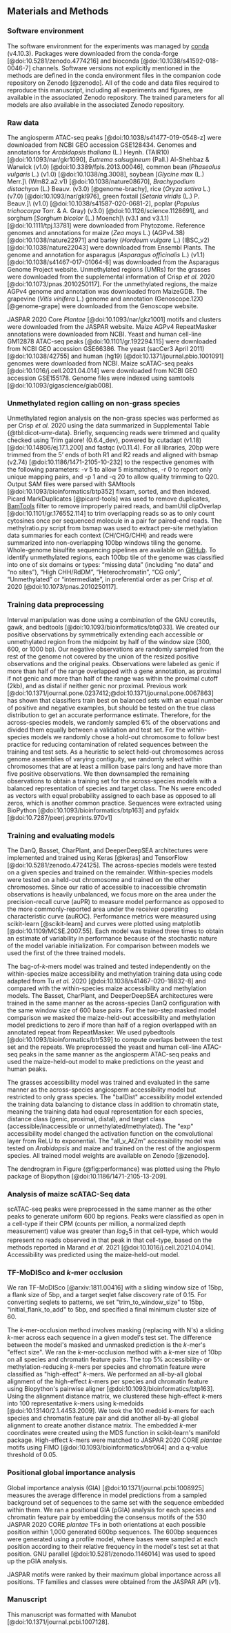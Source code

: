 ## Materials and Methods

### Software environment

The software environment for the experiments was managed by [conda](https://conda.io) (v4.10.3).
Packages were downloaded from the conda-forge [@doi:10.5281/zenodo.4774216] and bioconda [@doi:10.1038/s41592-018-0046-7] channels.
Software versions not explicitly mentioned in the methods are defined in the conda environment files in the companion code repository on Zenodo [@zenodo].
All of the code and data files required to reproduce this manuscript, including all experiments and figures, are available in the associated Zenodo repository.
The trained parameters for all models are also available in the associated Zenodo repository.

### Raw data

The angiosperm ATAC-seq peaks [@doi:10.1038/s41477-019-0548-z] were downloaded from NCBI GEO accession GSE128434.
Genomes and annotations for _Arabidopsis thaliana_ (L.) Heynh. (TAIR10) [@doi:10.1093/nar/gkr1090], _Eutrema salsugineum_ (Pall.) Al-Shehbaz & Warwick (v1.0) [@doi:10.3389/fpls.2013.00046], common bean (_Phaseolus vulgaris_ L.) (v1.0) [@doi:10.1038/ng.3008], soybean [_Glycine max_ (L.) Merr.]\ (Wm82.a2.v1) [@doi:10.1038/nature08670], _Brachypodium distachyon_ (L.) Beauv. (v3.0) [@genome-brachy], rice (_Oryza sativa_ L.) (v7.0) [@doi:10.1093/nar/gkl976], green foxtail [_Setaria viridis_ (L.) P. Beauv.]\ (v1.0) [@doi:10.1038/s41587-020-0681-2], poplar (_Populus trichocarpa_ Torr. & A. Gray) (v3.0) [@doi:10.1126/science.1128691], and sorghum [_Sorghum bicolor_ (L.) Moench]\ (v3.1 and v3.1.1) [@doi:10.1111/tpj.13781] were downloaded from Phytozome.
Reference genomes and annotations for maize (_Zea mays_ L.) (AGPv4.38) [@doi:10.1038/nature22971] and barley (_Hordeum vulgare_ L.) (IBSC\_v2) [@doi:10.1038/nature22043] were downloaded from Ensembl Plants.
The genome and annotation for asparagus (_Asparagus officinalis_ L.) (v1.1) [@doi:10.1038/s41467-017-01064-8] was downloaded from the Asparagus Genome Project website.
Unmethylated regions (UMRs) for the grasses were downloaded from the supplemental information of Crisp _et al._ 2020 [@doi:10.1073/pnas.2010250117].
For the unmethylated regions, the maize AGPv4 genome and annotation was downloaded from MaizeGDB.
The grapevine (_Vitis vinifera_ L.) genome and annotation (Genoscope.12X) [@genome-grape] were downloaded from the Genoscope website.

JASPAR 2020 Core _Plantae_ [@doi:10.1093/nar/gkz1001] motifs and clusters were downloaded from the JASPAR website.
Maize AGPv4 RepeatMasker annotations were downloaded from NCBI.
Yeast and human cell-line GM12878 ATAC-seq peaks [@doi:10.1101/gr.192294.115] were downloaded from NCBI GEO accession GSE66386.
The yeast (sacCer3 April 2011) [@doi:10.1038/42755] and human (hg19) [@doi:10.1371/journal.pbio.1001091] genomes were downloaded from NCBI.
Maize scATAC-seq peaks [@doi:10.1016/j.cell.2021.04.014] were downloaded from NCBI GEO accession GSE155178.
Genome files were indexed using samtools [@doi:10.1093/gigascience/giab008].

### Unmethylated region calling on non-grass species

Unmethylated region analysis on the non-grass species was performed as per Crisp _et al._ 2020 using the data summarized in Supplemental Table {@tbl:dicot-umr-data}.
Briefly, sequencing reads were trimmed and quality checked using Trim galore! (0.6.4_dev), powered by cutadapt (v1.18) [@doi:10.14806/ej.17.1.200] and fastqc (v0.11.4).
For all libraries, 20bp were trimmed from the 5’ ends of both R1 and R2 reads and aligned with bsmap (v2.74) [@doi:10.1186/1471-2105-10-232] to the respective genomes with the following parameters: -v 5 to allow 5 mismatches, -r 0 to report only unique mapping pairs, and -p 1 and -q 20 to allow quality trimming to Q20.
Output SAM files were parsed with SAMtools [@doi:10.1093/bioinformatics/btp352] fixsam, sorted, and then indexed.
Picard MarkDuplicates [@picard-tools] was used to remove duplicates, [BamTools](https://github.com/pezmaster31/bamtools) filter to remove improperly paired reads, and bamUtil clipOverlap [@doi:10.1101/gr.176552.114] to trim overlapping reads so as to only count cytosines once per sequenced molecule in a pair for paired-end reads.
The methylratio.py script from bsmap was used to extract per-site methylation data summaries for each context (CH/CHG/CHH) and reads were summarized into non-overlapping 100bp windows tiling the genome.
Whole-genome bisulfite sequencing pipelines are available on [GitHub](https://github.com/pedrocrisp/crisplab_epigenomics/tree/master/methylome).
To identify unmethylated regions, each 100bp tile of the genome was classified into one of six domains or types: “missing data” (including “no data” and “no sites”), “High CHH/RdDM”, “Heterochromatin”, “CG only”, “Unmethylated” or “intermediate”, in preferential order as per Crisp _et al._ 2020 [@doi:10.1073/pnas.2010250117].

### Training data preprocessing

Interval manipulation was done using a combination of the GNU coreutils, gawk, and bedtools [@doi:10.1093/bioinformatics/btq033].
We created our positive observations by symmetrically extending each accessible or unmethylated region from the midpoint by half of the window size (300, 600, or 1000 bp).
Our negative observations are randomly sampled from the rest of the genome not covered by the union of the resized positive observations and the original peaks.
Observations were labeled as genic if more than half of the range overlapped with a gene annotation, as proximal if not genic and more than half of the range was within the proximal cutoff (2kb), and as distal if neither genic nor proximal.
Previous work [@doi:10.1371/journal.pone.0237412;@doi:10.1371/journal.pone.0067863] has shown that classifiers train best on balanced sets with an equal number of positive and negative examples, but should be tested on the true class distribution to get an accurate performance estimate.
Therefore, for the across-species models, we randomly sampled 6% of the observations and divided them equally between a validation and test set.
For the within-species models we randomly chose a hold-out chromosome to follow best practice for reducing contamination of related sequences between the training and test sets.
As a heuristic to select held-out chromosomes across genome assemblies of varying contiguity, we randomly select within chromosomes that are at least a million base pairs long and have more than five positive observations.
We then downsampled the remaining observations to obtain a training set for the across-species models with a balanced representation of species and target class.
The Ns were encoded as vectors with equal probability assigned to each base as opposed to all zeros, which is another common practice. Sequences were extracted using BioPython [@doi:10.1093/bioinformatics/btp163] and pyfaidx [@doi:10.7287/peerj.preprints.970v1]

### Training and evaluating models

The DanQ, Basset, CharPlant, and DeeperDeepSEA architectures were implemented and trained using Keras [@keras] and TensorFlow [@doi:10.5281/zenodo.4724125].
The across-species models were tested on a given species and trained on the remainder.
Within-species models were tested on a held-out chromosome and trained on the other chromosomes.
Since our ratio of accessible to inaccessible chromatin observations is heavily unbalanced, we focus more on the area under the precision-recall curve (auPR) to measure model performance as opposed to the more commonly-reported area under the receiver operating characteristic curve (auROC).
Performance metrics were measured using scikit-learn [@scikit-learn] and curves were plotted using matplotlib [@doi:10.1109/MCSE.2007.55].
Each model was trained three times to obtain an estimate of variability in performance because of the stochastic nature of the model variable initialization.
For comparison between models we used the first of the three trained models.

The bag-of-_k_-mers model was trained and tested independently on the within-species maize accessibility and methylation training data using code adapted from Tu _et al._ 2020 [@doi:10.1038/s41467-020-18832-8] and compared with the within-species maize accessibility and methylation models.
The Basset, CharPlant, and DeeperDeepSEA architectures were trained in the same manner as the across-species DanQ configuration with the same window size of 600 base pairs.
For the two-step masked model comparison we masked the maize-held-out accessibility and methylation model predictions to zero if more than half of a region overlapped with an annotated repeat from RepeatMasker.
We used pybedtools [@doi:10.1093/bioinformatics/btr539] to compute overlaps between the test set and the repeats.
We preprocessed the yeast and human cell-line ATAC-seq peaks in the same manner as the angiosperm ATAC-seq peaks and used the maize-held-out model to make predictions on the yeast and human peaks.

The grasses accessibility model was trained and evaluated in the same manner as the across-species angiosperm accessibility model but restricted to only grass species.
The "balDist" accessibility model extended the training data balancing to distance class in addition to chromatin state, meaning the training data had equal representation for each species, distance class (genic, proximal, distal), and target class (accessible/inaccessible or unmethylated/methylated).
The "exp" accessibility model changed the activation function on the convolutional layer from ReLU to exponential.
The "all_v_AtZm" accessibility model was tested on _Arabidopsis_ and maize and trained on the rest of the angiosperm species.
All trained model weights are available on Zenodo [@zenodo].

The dendrogram in Figure {@fig:performance} was plotted using the Phylo package of Biopython [@doi:10.1186/1471-2105-13-209].

### Analysis of maize scATAC-Seq data

scATAC-seq peaks were preprocessed in the same manner as the other peaks to generate uniform 600 bp regions.
Peaks were classified as open in a cell-type if their CPM (counts per million, a normalized depth measurement) value was greater than $log_{2} 5$ in that cell-type, which would represent no reads observed in that peak in that cell-type, based on the methods reported in Marand _et al._ 2021 [@doi:10.1016/j.cell.2021.04.014].
Accessibility was predicted using the maize-held-out model.

### TF-MoDISco and _k_-mer occlusion

We ran TF-MoDISco [@arxiv:1811.00416] with a sliding window size of 15bp, a flank size of 5bp, and a target seqlet false discovery rate of 0.15.
For converting seqlets to patterns, we set "trim_to_window_size" to 15bp, "initial_flank_to_add" to 5bp, and specified a final minimum cluster size of 60.

The _k_-mer-occlusion method involves masking (replacing with N's) a sliding _k_-mer across each sequence in a given model's test set.
The difference between the model's masked and unmasked prediction is the _k_-mer's "effect size".
We ran the _k_-mer-occlusion method with a _k_-mer size of 10bp on all species and chromatin feature pairs.
The top 5% accessibility- or methylation-reducing _k_-mers per species and chromatin feature were classified as "high-effect" _k_-mers.
We performed an all-by-all global alignment of the high-effect _k_-mers per species and chromatin feature using Biopython's pairwise aligner [@doi:10.1093/bioinformatics/btp163].
Using the alignment distance matrix, we clustered these high-effect _k_-mers into 100 representative _k_-mers using k-medoids [@doi:10.13140/2.1.4453.2009].
We took the 100 medoid _k_-mers for each species and chromatin feature pair and did another all-by-all global alignment to create another distance matrix.
The embedded _k_-mer coordinates were created using the MDS function in scikit-learn's manifold package.
High-effect _k_-mers were matched to JASPAR 2020 CORE _plantae_ motifs using FIMO [@doi:10.1093/bioinformatics/btr064] and a q-value threshold of 0.05.

### Positional global importance analysis

Global importance analysis (GIA) [@doi:10.1371/journal.pcbi.1008925] measures the average difference in model predictions from a sampled background set of sequences to the same set with the sequence embedded within them.
We ran a positional GIA (pGIA) analysis for each species and chromatin feature pair by embedding the consensus motifs of the 530 JASPAR 2020 CORE _plantae_ TFs in both orientations at each possible position within 1,000 generated 600bp sequences.
The 600bp sequences were generated using a profile model, where bases were sampled at each position according to their relative frequency in the model's test set at that position.
GNU parallel [@doi:10.5281/zenodo.1146014] was used to speed up the pGIA analysis.

JASPAR motifs were ranked by their maximum global importance across all positions.
TF families and classes were obtained from the JASPAR API (v1).

### Manuscript

This manuscript was formatted with Manubot [@doi:10.1371/journal.pcbi.1007128].

